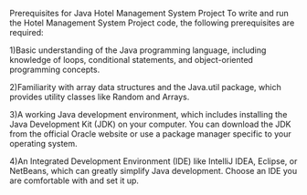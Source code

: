 Prerequisites for Java Hotel Management System Project
To write and run the Hotel Management System Project code, the following prerequisites are required:

1)Basic understanding of the Java programming language, including knowledge of loops, conditional statements, and object-oriented programming concepts.

2)Familiarity with array data structures and the Java.util package, which provides utility classes like Random and Arrays.

3)A working Java development environment, which includes installing the Java Development Kit (JDK) on your computer. You can download the JDK from the official Oracle website or use a package manager specific to your operating system.

4)An Integrated Development Environment (IDE) like IntelliJ IDEA, Eclipse, or NetBeans, which can greatly simplify Java development. Choose an IDE you are comfortable with and set it up.